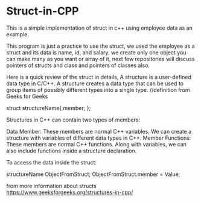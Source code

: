 # Struct-in-CPP
This is a simple implementation of struct in c++ using employee data as an example.

This program is just a practice to use the struct, we used the employee as a struct and its data is name, id, and salary.
we create only one object you can make many as you want or array of it, next few repositories will discuss pointers of structs and class and pointers of classes also.

Here is a quick review of the struct in details,
A structure is a user-defined data type in C/C++. A structure creates a data type that can be used to group items of possibly different types into a single type. //definition from Geeks for Geeks

struct structureName{
    member;
};

Structures in C++ can contain two types of members:  

Data Member: These members are normal C++ variables. We can create a structure with variables of different data types in C++.
Member Functions: These members are normal C++ functions. Along with variables, we can also include functions inside a structure declaration.

To access the data inside the struct:

structureName ObjectFromStruct;
ObjectFromStruct.member = Value;



from more information about structs 
https://www.geeksforgeeks.org/structures-in-cpp/
